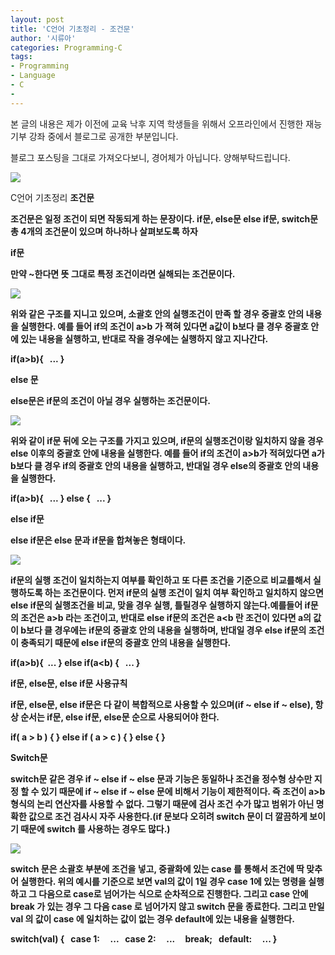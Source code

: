 ```yaml
---
layout: post
title: 'C언어 기초정리 - 조건문'
author: '시류아'
categories: Programming-C
tags:
- Programming
- Language
- C
-
---
```



<script> location.href='https://cafe.naver.com/develoid/701331' ; </script>

<p>  <p></p> </p> <p><p>본 글의 내용은 제가 이전에 교육 낙후 지역 학생들을 위해서 오프라인에서 진행한 재능기부 강좌 중에서 블로그로 공개한 부분입니다.</p><p>블로그 포스팅을 그대로 가져오다보니, 경어체가 아닙니다. 양해부탁드립니다.</p></p><p>  <p>   <img src="https://dthumb-phinf.pstatic.net/?src=%22http%3A%2F%2Fblogfiles.naver.net%2FMjAxNzAxMThfNzQg%2FMDAxNDg0Njk5NzEzNTUx.lpIW2UJelO03-MshcD76xXwpJbUz_WDrHq3YOkFHMRog.FSyIPgtmGWhGNZFPxuNf4L2wzptfkmv09VH3308M53Yg.PNG.searphiel9%2Fc.png%22&amp;type=cafe_wa740">  </p> </p> <p>  <p>   <p>   C언어 기초정리   <b>조건문  </p>  </p> </p> <p>  <p>조건문은 일정 조건이 되면 작동되게 하는 문장이다. if문, else문 else if문, switch문 총 4개의 조건문이 있으며 하나하나 살펴보도록 하자</p> </p> <p>  <p>   <p></p>  </p> </p> <p>  <p>   <p>   if문  </p>  </p> </p> <p>  <p>만약 ~한다면 뜻 그대로 특정 조건이라면 실해되는 조건문이다.</p> </p> <p>  <p>   <img src="https://dthumb-phinf.pstatic.net/?src=%22http%3A%2F%2Fblogfiles.naver.net%2FMjAxNzAxMThfMjMg%2FMDAxNDg0Njk5OTEwODUy.uCN_MxecbnCrSu856n-xzDDw8OnbGa84ayYh6yHdN24g.lmOSMNMmDfsrMg-HhWLWBgDQ7uxLsCakoBAEI9xt438g.PNG.searphiel9%2F4.png%22&amp;type=cafe_wa740">  </p> </p> <p>  <p>위와 같은 구조를 지니고 있으며, 소괄호 안의 실행조건이 만족 할 경우 중괄호 안의 내용을 실행한다. 예를 들어 if의 조건이 a&gt;b 가 젹혀 있다면 a값이 b보다 클 경우 중괄호 안에 있는 내용을 실행하고, 반대로 작을 경우에는 실행하지 않고 지나간다.</p> </p> <p>  <p>   <p>   if(a&gt;b){   <b>&nbsp;&nbsp;...   <b>}  </p>  </p> </p> <p>  <p>   <p></p>  </p> </p> <p>  <p>   <p>   else 문  </p>  </p> </p> <p>  <p>else문은 if문의 조건이 아닐 경우 실행하는 조건문이다.</p> </p> <p>  <p>   <img src="https://dthumb-phinf.pstatic.net/?src=%22http%3A%2F%2Fblogfiles.naver.net%2FMjAxNzAxMThfMjk2%2FMDAxNDg0Njk5OTg5MTUw.1ng_rtvR0_bAlrcb_WS0gI7i0GDrNnZRqjZthoeAhxYg.rgVG05lFVtktquv399cSQoxOuFFSttvMYebXRWXjI24g.PNG.searphiel9%2F5.png%22&amp;type=cafe_wa740">  </p> </p> <p>  <p>위와 같이 if문 뒤에 오는 구조를 가지고 있으며, if문의 실행조건이랑 일치하지 않을 경우 else 이후의 중괄호 안에 내용을 실행한다. 예를 들어 if의 조건이 a&gt;b가 적혀있다면 a가 b보다 클 경우 if의 중괄호 안의 내용을 실행하고, 반대일 경우 else의 중괄호 안의 내용을 실행한다.</p> </p> <p>  <p>   <p>   if(a&gt;b){   <b>&nbsp;&nbsp;...   <b>}   <b>else&nbsp;{   <b>&nbsp;&nbsp;...   <b>}  </p>  </p> </p> <p>  <p>   <p></p>  </p> </p> <p>  <p>   <p>   else if문  </p>  </p> </p> <p>  <p>else if문은 else 문과 if문을 합쳐놓은 형태이다.</p> </p> <p>  <p>   <img src="https://dthumb-phinf.pstatic.net/?src=%22http%3A%2F%2Fblogfiles.naver.net%2FMjAxNzAxMThfMjkx%2FMDAxNDg0NzAwMDg5MjMz.TU011LubjrWHU5wLcd1DShj9gOXmoqft32PN_cwBraYg.0Ov2rSIKaDWlgiKPxjYl1RaiAh-uwBRZA6wK8TYDc-Yg.PNG.searphiel9%2F6.png%22&amp;type=cafe_wa740">  </p> </p> <p>  <p>if문의 실행 조건이 일치하는지 여부를 확인하고 또 다른 조건을 기준으로 비교를해서 실행하도록 하는 조건문이다. 먼저 if문의 실행 조건이 일치 여부 확인하고 일치하지 않으면 else if문의 실행조건을 비교, 맞을 경우 실행, 틀릴경우 실행하지 않는다.<b><b>예를들어 if문의 조건은 a&gt;b 라는 조건이고, 반대로 else if문의 조건은 a&lt;b 란 조건이 있다면 a의 값이 b보다 클 경우에는 if문의 중괄호 안의 내용을 실행하며, 반대일 경우 else if문의 조건이 충족되기 때문에 else if문의 중괄호 안의 내용을 실행한다.</p> </p> <p>  <p>   <p>   if(a&gt;b){   <b>&nbsp;...   <b>}   <b>else&nbsp;if(a&lt;b)&nbsp;{   <b>&nbsp;&nbsp;...   <b>}  </p>  </p> </p> <p>  <p>   <p></p>  </p> </p> <p>  <p>   <p>   if문, else문, else if문 사용규칙  </p>  </p> </p> <p>  <p>if문, else문, else if문은 다 같이 복합적으로 사용할 수 있으며(if ~ else if ~ else), 항상 순서는 if문, else if문, else문 순으로 사용되어야 한다.</p> </p> <p>  <p>   <p>   if(&nbsp;a&nbsp;&gt;&nbsp;b&nbsp;)&nbsp;{   <b>   <b>}&nbsp;else&nbsp;if&nbsp;(&nbsp;a&nbsp;&gt;&nbsp;c&nbsp;)&nbsp;{   <b>   <b>}&nbsp;else&nbsp;{   <b>   <b>}  </p>  </p> </p> <p>  <p>   <p></p>  </p> </p> <p>  <p>   <p>   Switch문  </p>  </p> </p> <p>  <p>switch문 같은 경우 if ~ else if ~ else 문과 기능은 동일하나 조건을 정수형 상수만 지정 할 수 있기 때문에 if ~ else if ~ else 문에 비해서 기능이 제한적이다. 즉 조건이 a&gt;b 형식의 논리 연산자를 사용할 수 없다. 그렇기 때문에 검사 조건 수가 많고 범위가 아닌 명확한 값으로 조건 검사시 자주 사용한다.<b>(if 문보다 오히려 switch 문이 더 깔끔하게 보이기 때문에 switch 를 사용하는 경우도 많다.)</p> </p> <p>  <p>   <img src="https://dthumb-phinf.pstatic.net/?src=%22http%3A%2F%2Fblogfiles.naver.net%2FMjAxNzAxMThfMjgw%2FMDAxNDg0NzAwNDE1ODMw.H3cEKlp0ruaDLWe_jIZUE0Oqzt84iU-ti4x_jduOmaMg.3MajN9F14Znvj0bbcXRyOaVTlkHP23jlIfUAV1MP5f4g.PNG.searphiel9%2F7.png%22&amp;type=cafe_wa740">  </p> </p> <p>  <p>switch 문은 소괄호 부분에 조건을 넣고, 중괄화에 있는 case 를 통해서 조건에 딱 맞추어 실행한다. 위의 예시를 기준으로 보면 val의 값이 1일 경우 case 1에 있는 명령을 실행하고 그 다음으로 case로 넘어가는 식으로 순차적으로 진행한다. 그리고 case 안에 break 가 있는 경우 그 다음 case 로 넘어가지 않고 switch 문을 종료한다. 그리고 만일 val 의 값이 case 에 일치하는 값이 없는 경우 default에 있는 내용을 실행한다.</p> </p> <p>  <p>   <p>   switch(val)&nbsp;{   <b>&nbsp;&nbsp;case&nbsp;1:   <b>&nbsp;&nbsp;&nbsp;&nbsp;...   <b>&nbsp;&nbsp;case&nbsp;2:   <b>&nbsp;&nbsp;&nbsp;&nbsp;...   <b>&nbsp;&nbsp;&nbsp;&nbsp;break;   <b>&nbsp;&nbsp;default:   <b>&nbsp;&nbsp;&nbsp;&nbsp;...   <b>}  </p>  </p> </p>
